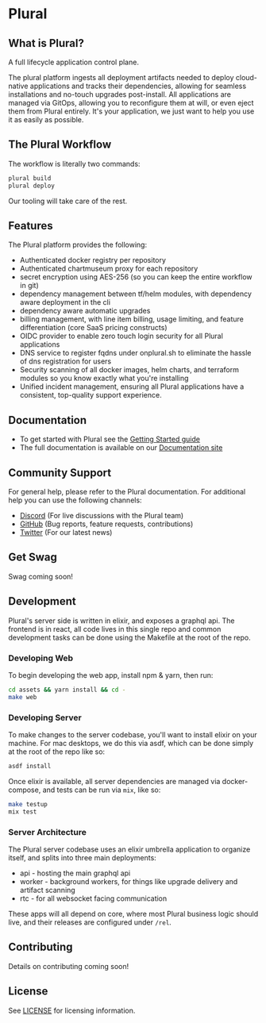 # Plural

## What is Plural?

A full lifecycle application control plane.

The plural platform ingests all deployment artifacts needed to deploy cloud-native applications and tracks their dependencies, allowing for seamless installations and no-touch upgrades post-install. All applications are managed via GitOps, allowing you to reconfigure them at will, or even eject them from Plural entirely.  It's your application, we just want to help you use it as easily as possible.

## The Plural Workflow

The workflow is literally two commands:

```bash
plural build
plural deploy
```

Our tooling will take care of the rest.

## Features

The Plural platform provides the following:

* Authenticated docker registry per repository
* Authenticated chartmuseum proxy for each repository
* secret encryption using AES-256 (so you can keep the entire workflow in git)
* dependency management between tf/helm modules, with dependency aware deployment in the cli
* dependency aware automatic upgrades
* billing management, with line item billing, usage limiting, and feature differentiation (core SaaS pricing constructs)
* OIDC provider to enable zero touch login security for all Plural applications
* DNS service to register fqdns under onplural.sh to eliminate the hassle of dns registration for users
* Security scanning of all docker images, helm charts, and terraform modules so you know exactly what you're installing
* Unified incident management, ensuring all Plural applications have a consistent, top-quality support experience.

## Documentation

* To get started with Plural see the [Getting Started guide](https://docs.plural.sh/getting-started)
* The full documentation is available on our [Documentation site](https://docs.plural.sh/)

## Community Support

For general help, please refer to the Plural documentation. For additional help you can use the following channels:

* [Discord](https://discord.gg/CKc2kfeXxQ) (For live discussions with the Plural team)
* [GitHub](https://github.com/pluralsh/plural/) (Bug reports, feature requests, contributions)
* [Twitter](https://twitter.com/plural_sh) (For our latest news)

## Get Swag

Swag coming soon!

## Development

Plural's server side is written in elixir, and exposes a graphql api. The frontend is in react, all code lives in this single repo and common development tasks can be done using the Makefile at the root of the repo.


### Developing Web
To begin developing the web app, install npm & yarn, then run:

```sh
cd assets && yarn install && cd -
make web
```

### Developing Server

To make changes to the server codebase, you'll want to install elixir on your machine.  For mac desktops, we do this via asdf, which can be done simply at the root of the repo like so:

```sh
asdf install
```

Once elixir is available, all server dependencies are managed via docker-compose, and tests can be run via `mix`, like so:

```sh
make testup
mix test
```

### Server Architecture

The Plural server codebase uses an elixir umbrella application to organize itself, and splits into three main deployments: 

* api - hosting the main graphql api
* worker - background workers, for things like upgrade delivery and artifact scanning
* rtc - for all websocket facing communication

These apps will all depend on core, where most Plural business logic should live, and their releases are configured under `/rel`.

## Contributing
Details on contributing coming soon!

## License
See [LICENSE](LICENSE) for licensing information.
